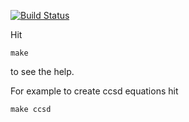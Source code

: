 [![Build Status](https://travis-ci.org/alejandrogallo/hirata.svg?branch=master)](https://travis-ci.org/alejandrogallo/hirata)

Hit

 `make`

to see the help.

For example to create ccsd equations hit

  `make ccsd`
